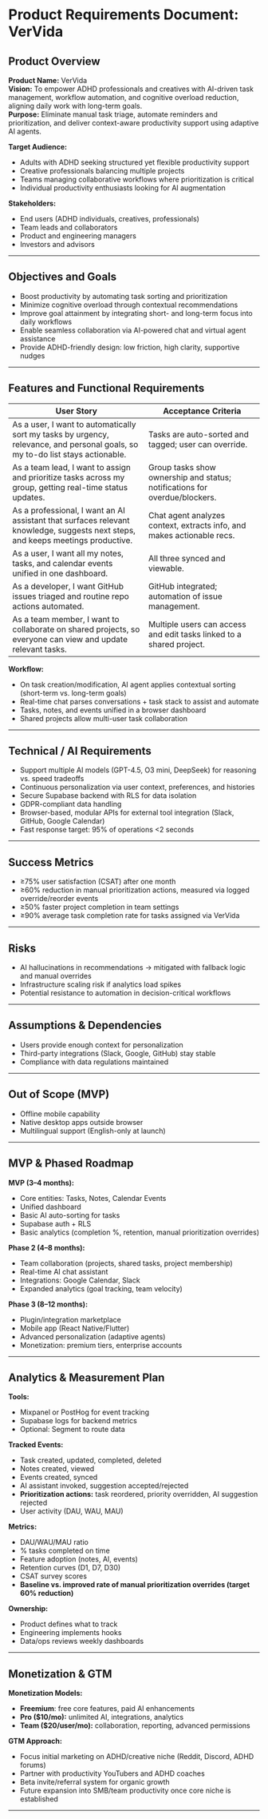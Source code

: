 # Product Requirements Document: VerVida

## Product Overview

**Product Name:** VerVida  
**Vision:** To empower ADHD professionals and creatives with AI-driven task management, workflow automation, and cognitive overload reduction, aligning daily work with long-term goals.  
**Purpose:** Eliminate manual task triage, automate reminders and prioritization, and deliver context-aware productivity support using adaptive AI agents.  

**Target Audience:**  
- Adults with ADHD seeking structured yet flexible productivity support  
- Creative professionals balancing multiple projects  
- Teams managing collaborative workflows where prioritization is critical  
- Individual productivity enthusiasts looking for AI augmentation  

**Stakeholders:**  
- End users (ADHD individuals, creatives, professionals)  
- Team leads and collaborators  
- Product and engineering managers  
- Investors and advisors  

---

## Objectives and Goals

- Boost productivity by automating task sorting and prioritization  
- Minimize cognitive overload through contextual recommendations  
- Improve goal attainment by integrating short- and long-term focus into daily workflows  
- Enable seamless collaboration via AI-powered chat and virtual agent assistance  
- Provide ADHD-friendly design: low friction, high clarity, supportive nudges  

---

## Features and Functional Requirements

| User Story | Acceptance Criteria |
|------------|---------------------|
| As a user, I want to automatically sort my tasks by urgency, relevance, and personal goals, so my to-do list stays actionable. | Tasks are auto-sorted and tagged; user can override. |
| As a team lead, I want to assign and prioritize tasks across my group, getting real-time status updates. | Group tasks show ownership and status; notifications for overdue/blockers. |
| As a professional, I want an AI assistant that surfaces relevant knowledge, suggests next steps, and keeps meetings productive. | Chat agent analyzes context, extracts info, and makes actionable recs. |
| As a user, I want all my notes, tasks, and calendar events unified in one dashboard. | All three synced and viewable. |
| As a developer, I want GitHub issues triaged and routine repo actions automated. | GitHub integrated; automation of issue management. |
| As a team member, I want to collaborate on shared projects, so everyone can view and update relevant tasks. | Multiple users can access and edit tasks linked to a shared project. |

**Workflow:**  
- On task creation/modification, AI agent applies contextual sorting (short-term vs. long-term goals)  
- Real-time chat parses conversations + task stack to assist and automate  
- Tasks, notes, and events unified in a browser dashboard  
- Shared projects allow multi-user task collaboration  

---

## Technical / AI Requirements

- Support multiple AI models (GPT-4.5, O3 mini, DeepSeek) for reasoning vs. speed tradeoffs  
- Continuous personalization via user context, preferences, and histories  
- Secure Supabase backend with RLS for data isolation  
- GDPR-compliant data handling  
- Browser-based, modular APIs for external tool integration (Slack, GitHub, Google Calendar)  
- Fast response target: 95% of operations <2 seconds  

---

## Success Metrics

- ≥75% user satisfaction (CSAT) after one month  
- ≥60% reduction in manual prioritization actions, measured via logged override/reorder events  
- ≥50% faster project completion in team settings  
- ≥90% average task completion rate for tasks assigned via VerVida  

---

## Risks

- AI hallucinations in recommendations → mitigated with fallback logic and manual overrides  
- Infrastructure scaling risk if analytics load spikes  
- Potential resistance to automation in decision-critical workflows  

---

## Assumptions & Dependencies

- Users provide enough context for personalization  
- Third-party integrations (Slack, Google, GitHub) stay stable  
- Compliance with data regulations maintained  

---

## Out of Scope (MVP)

- Offline mobile capability  
- Native desktop apps outside browser  
- Multilingual support (English-only at launch)  

---

## MVP & Phased Roadmap

**MVP (3–4 months):**  
- Core entities: Tasks, Notes, Calendar Events  
- Unified dashboard  
- Basic AI auto-sorting for tasks  
- Supabase auth + RLS  
- Basic analytics (completion %, retention, manual prioritization overrides)  

**Phase 2 (4–8 months):**  
- Team collaboration (projects, shared tasks, project membership)  
- Real-time AI chat assistant  
- Integrations: Google Calendar, Slack  
- Expanded analytics (goal tracking, team velocity)  

**Phase 3 (8–12 months):**  
- Plugin/integration marketplace  
- Mobile app (React Native/Flutter)  
- Advanced personalization (adaptive agents)  
- Monetization: premium tiers, enterprise accounts  

---

## Analytics & Measurement Plan

**Tools:**  
- Mixpanel or PostHog for event tracking  
- Supabase logs for backend metrics  
- Optional: Segment to route data  

**Tracked Events:**  
- Task created, updated, completed, deleted  
- Notes created, viewed  
- Events created, synced  
- AI assistant invoked, suggestion accepted/rejected  
- **Prioritization actions:** task reordered, priority overridden, AI suggestion rejected  
- User activity (DAU, WAU, MAU)  

**Metrics:**  
- DAU/WAU/MAU ratio  
- % tasks completed on time  
- Feature adoption (notes, AI, events)  
- Retention curves (D1, D7, D30)  
- CSAT survey scores  
- **Baseline vs. improved rate of manual prioritization overrides (target 60% reduction)**  

**Ownership:**  
- Product defines what to track  
- Engineering implements hooks  
- Data/ops reviews weekly dashboards  

---

## Monetization & GTM

**Monetization Models:**  
- **Freemium**: free core features, paid AI enhancements  
- **Pro ($10/mo):** unlimited AI, integrations, analytics  
- **Team ($20/user/mo):** collaboration, reporting, advanced permissions  

**GTM Approach:**  
- Focus initial marketing on ADHD/creative niche (Reddit, Discord, ADHD forums)  
- Partner with productivity YouTubers and ADHD coaches  
- Beta invite/referral system for organic growth  
- Future expansion into SMB/team productivity once core niche is established  

---
